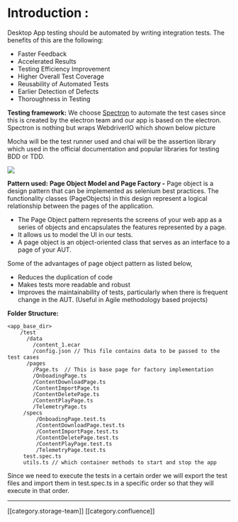 # Introduction :

Desktop App testing should be automated by writing integration tests. The benefits of this are the following:

* Faster Feedback
* Accelerated Results
* Testing Efficiency Improvement
* Higher Overall Test Coverage
* Reusability of Automated Tests
* Earlier Detection of Defects
* Thoroughness in Testing

**Testing framework:** We choose [Spectron](https://github.com/electron-userland/spectron/blob/master/README.md) to automate the test cases since this is created by the electron team and our app is based on the electron. Spectron is nothing but wraps WebdriverIO which shown below picture

Mocha will be the test runner used and chai will be the assertion library which used in the official documentation and popular libraries for testing BDD or TDD.

![](../../../../../../Design/sbdesign-ed-td-arch2/images/storage/Functional\_automation\_spectron.jpg)

**Pattern used:** **Page Object Model and Page Factory -** Page object is a design pattern that can be implemented as selenium best practices. The functionality classes (PageObjects) in this design represent a logical relationship between the pages of the application.

* The Page Object pattern represents the screens of your web app as a series of objects and encapsulates the features represented by a page.
* It allows us to model the UI in our tests.
* A page object is an object-oriented class that serves as an interface to a page of your AUT.

Some of the advantages of page object pattern as listed below,

* Reduces the duplication of code
* &#x20;Makes tests more readable and robust
* Improves the maintainability of tests, particularly when there is frequent change in the AUT. (Useful in Agile methodology based projects)

**Folder Structure:**

```
<app_base_dir>
    /test
      /data
        /content_1.ecar
        /config.json // This file contains data to be passed to the test cases
      /pages
        /Page.ts  // This is base page for factory implementation
        /OnboadingPage.ts
        /ContentDownloadPage.ts
        /ContentImportPage.ts
        /ContentDeletePage.ts
        /ContentPlayPage.ts
        /TelemetryPage.ts
     /specs
         /OnboadingPage.test.ts
         /ContentDownloadPage.test.ts
         /ContentImportPage.test.ts
         /ContentDeletePage.test.ts
         /ContentPlayPage.test.ts
         /TelemetryPage.test.ts
     test.spec.ts
     utils.ts // which container methods to start and stop the app
```

Since we need to execute the tests in a certain order we will export the test files and import them in test.spec.ts in a specific order so that they will execute in that order.

***

\[\[category.storage-team]] \[\[category.confluence]]
